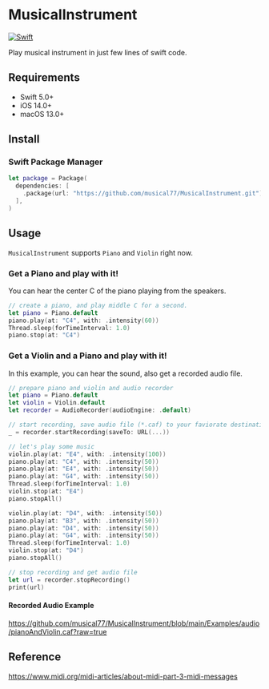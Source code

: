 # MusicalInstrument

[![Swift](https://github.com/musical77/MusicalInstrument/actions/workflows/swift.yml/badge.svg)](https://github.com/musical77/MusicalInstrument/actions/workflows/swift.yml)


Play musical instrument in just few lines of swift code. 


Requirements
----
* Swift 5.0+
* iOS 14.0+
* macOS 13.0+


Install
----

### Swift Package Manager

``` swift
let package = Package(
  dependencies: [
    .package(url: "https://github.com/musical77/MusicalInstrument.git")
  ],
)
```


Usage
----

`MusicalInstrument` supports `Piano` and `Violin` right now. 

### Get a Piano and play with it!

You can hear the center C of the piano playing from the speakers.

``` swift
// create a piano, and play middle C for a second.
let piano = Piano.default
piano.play(at: "C4", with: .intensity(60))
Thread.sleep(forTimeInterval: 1.0)
piano.stop(at: "C4")
```

### Get a Violin and a Piano and play with it!

In this example, you can hear the sound, also get a recorded audio file.
``` swift 
// prepare piano and violin and audio recorder
let piano = Piano.default
let violin = Violin.default
let recorder = AudioRecorder(audioEngine: .default)

// start recording, save audio file (*.caf) to your faviorate destination.
_ = recorder.startRecording(saveTo: URL(...))

// let's play some music
violin.play(at: "E4", with: .intensity(100))
piano.play(at: "C4", with: .intensity(50))
piano.play(at: "E4", with: .intensity(50))
piano.play(at: "G4", with: .intensity(50))
Thread.sleep(forTimeInterval: 1.0)
violin.stop(at: "E4")
piano.stopAll()

violin.play(at: "D4", with: .intensity(50))
piano.play(at: "B3", with: .intensity(50))
piano.play(at: "D4", with: .intensity(50))
piano.play(at: "G4", with: .intensity(50))
Thread.sleep(forTimeInterval: 1.0)
violin.stop(at: "D4")
piano.stopAll()

// stop recording and get audio file
let url = recorder.stopRecording()
print(url)
```

#### Recorded Audio Example 

https://github.com/musical77/MusicalInstrument/blob/main/Examples/audio/pianoAndViolin.caf?raw=true



Reference
---

https://www.midi.org/midi-articles/about-midi-part-3-midi-messages
